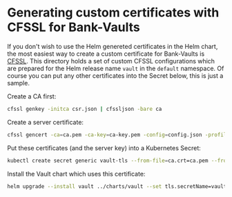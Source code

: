 # Generating custom certificates with CFSSL for Bank-Vaults

If you don't wish to use the Helm genereted certificates in the Helm chart, the most easiest way to create a custom certificate for Bank-Vaults is [CFSSL](https://github.com/cloudflare/cfssl).
This directory holds a set of custom CFSSL configurations which are prepared for the Helm release name `vault` in the `default` namespace. Of course you can put any other certificates into the Secret below, this is just a sample.

Create a CA first:

```bash
cfssl genkey -initca csr.json | cfssljson -bare ca
```

Create a server certificate:

```bash
cfssl gencert -ca=ca.pem -ca-key=ca-key.pem -config=config.json -profile=server server.json | cfssljson -bare server
```

Put these certificates (and the server key) into a Kubernetes Secret:

```bash
kubectl create secret generic vault-tls --from-file=ca.crt=ca.pem --from-file=server.crt=server.pem --from-file=server.key=server-key.pem
```

Install the Vault chart which uses this certificate:

```bash
helm upgrade --install vault ../charts/vault --set tls.secretName=vault-tls
```
